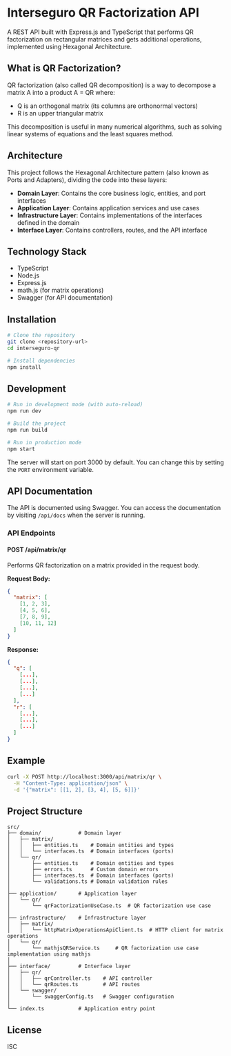 # Interseguro QR Factorization API

A REST API built with Express.js and TypeScript that performs QR factorization on rectangular matrices and gets additional operations, implemented using Hexagonal Architecture.

## What is QR Factorization?

QR factorization (also called QR decomposition) is a way to decompose a matrix A into a product A = QR where:

- Q is an orthogonal matrix (its columns are orthonormal vectors)
- R is an upper triangular matrix

This decomposition is useful in many numerical algorithms, such as solving linear systems of equations and the least squares method.

## Architecture

This project follows the Hexagonal Architecture pattern (also known as Ports and Adapters), dividing the code into these layers:

- **Domain Layer**: Contains the core business logic, entities, and port interfaces
- **Application Layer**: Contains application services and use cases
- **Infrastructure Layer**: Contains implementations of the interfaces defined in the domain
- **Interface Layer**: Contains controllers, routes, and the API interface

## Technology Stack

- TypeScript
- Node.js
- Express.js
- math.js (for matrix operations)
- Swagger (for API documentation)

## Installation

```bash
# Clone the repository
git clone <repository-url>
cd interseguro-qr

# Install dependencies
npm install
```

## Development

```bash
# Run in development mode (with auto-reload)
npm run dev

# Build the project
npm run build

# Run in production mode
npm start
```

The server will start on port 3000 by default. You can change this by setting the `PORT` environment variable.

## API Documentation

The API is documented using Swagger. You can access the documentation by visiting `/api/docs` when the server is running.

### API Endpoints

#### POST /api/matrix/qr

Performs QR factorization on a matrix provided in the request body.

**Request Body:**

```json
{
  "matrix": [
    [1, 2, 3],
    [4, 5, 6],
    [7, 8, 9],
    [10, 11, 12]
  ]
}
```

**Response:**

```json
{
  "q": [
    [...],
    [...],
    [...],
    [...]
  ],
  "r": [
    [...],
    [...],
    [...]
  ]
}
```

## Example

```bash
curl -X POST http://localhost:3000/api/matrix/qr \
  -H "Content-Type: application/json" \
  -d '{"matrix": [[1, 2], [3, 4], [5, 6]]}'
```

## Project Structure

```
src/
├── domain/            # Domain layer
│   ├── matrix/
│   │   ├── entities.ts    # Domain entities and types
│   │   └── interfaces.ts  # Domain interfaces (ports)
│   └── qr/
│       ├── entities.ts    # Domain entities and types
│       ├── errors.ts      # Custom domain errors
│       ├── interfaces.ts  # Domain interfaces (ports)
│       └── validations.ts # Domain validation rules
│
├── application/       # Application layer
│   └── qr/
│       └── qrFactorizationUseCase.ts  # QR factorization use case
│
├── infrastructure/    # Infrastructure layer
│   ├── matrix/
│   │   └── httpMatrixOperationsApiClient.ts  # HTTP client for matrix operations
│   └── qr/
│       └── mathjsQRService.ts     # QR factorization use case implementation using mathjs
│
├── interface/         # Interface layer
│   ├── qr/
│   │   ├── qrController.ts    # API controller
│   │   └── qrRoutes.ts        # API routes
│   └── swagger/
│       └── swaggerConfig.ts   # Swagger configuration
│
└── index.ts           # Application entry point
```

## License

ISC
